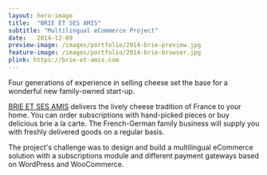 ```yaml
---
layout: hero-image
title:  "BRIE ET SES AMIS"
subtitle: "Multilingual eCommerce Project"
date:   2014-12-09
preview-image: /images/portfolio/2014-brie-preview.jpg
feature-image: /images/portfolio/2014-brie-browser.jpg
plink: https://brie-et-amis.com
---
```


Four generations of experience in selling cheese set the base for a wonderful new family-owned start-up.

[BRIE ET SES AMIS](https://brie-et-amis.com/) delivers the lively cheese tradition of France to your home. You can order subscriptions with hand-picked pieces or buy delicious brie a la carte. The French-German family business will supply you with freshly delivered goods on a regular basis.

The project's challenge was to design and build a multilingual eCommerce solution with a subscriptions module and different payment gateways based on WordPress and WooCommerce.
